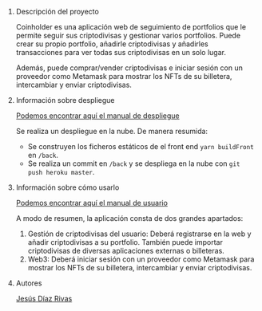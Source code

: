 1. Descripción del proyecto

    Coinholder es una aplicación web de seguimiento de portfolios que le permite seguir sus criptodivisas y gestionar varios portfolios. Puede crear su propio portfolio, añadirle criptodivisas y añadirles transacciones para ver todas sus criptodivisas en un solo lugar.

    Además, puede comprar/vender criptodivisas e iniciar sesión con un proveedor como Metamask para mostrar los NFTs de su billetera, intercambiar y enviar criptodivisas.

2. Información sobre despliegue

    [Podemos encontrar aquí el manual de despliegue](https://github.com/iesgrancapitan-proyectos/202122daw-junio-coinholder-JesusDR01/wiki/Manual_Despliegue)

    Se realiza un despliegue en la nube. De manera resumida:

    - Se construyen los ficheros estáticos de el front end `yarn buildFront` en `/back`.
    - Se realiza un commit en `/back` y se despliega en la nube con `git push heroku master`.

3. Información sobre cómo usarlo

    [Podemos encontrar aquí el manual de usuario](https://github.com/iesgrancapitan-proyectos/202122daw-junio-coinholder-JesusDR01/wiki/Manual_Usuario)

    A modo de resumen, la aplicación consta de dos grandes apartados:
    
    1. Gestión de criptodivisas del usuario: Deberá registrarse en la web y añadir criptodivisas a su portfolio. También puede importar criptodivisas de diversas aplicaciones externas o billeteras.
    2. Web3: Deberá iniciar sesión con un proveedor como Metamask para mostrar los NFTs de su billetera, intercambiar y enviar criptodivisas.

4. Autores

    [Jesús Díaz Rivas](https://github.com/JesusDR01)